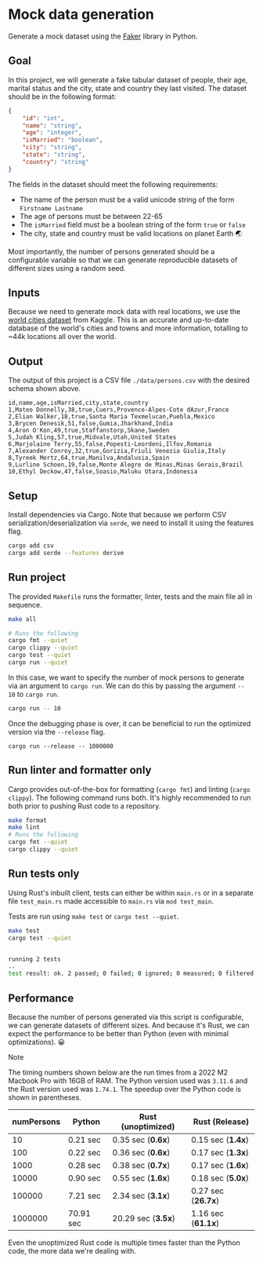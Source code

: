 # Mock data generation

Generate a mock dataset using the [Faker](https://faker.readthedocs.io/en/master/) library in Python.

## Goal

In this project, we will generate a fake tabular dataset of people, their age, marital status and the city, state and country they last visited. The dataset should be in the following format:

```json
{
    "id": "int",
    "name": "string",
    "age": "integer",
    "isMarried": "boolean",
    "city": "string",
    "state": "string",
    "country": "string"
}
```

The fields in the dataset should meet the following requirements:

- The name of the person must be a valid unicode string of the form `Firstname Lastname`
- The age of persons must be between 22-65
- The `isMarried` field must be a boolean string of the form `true` or `false`
- The city, state and country must be valid locations on planet Earth 🌏

Most importantly, the number of persons generated should be a configurable variable so that we can generate reproducible datasets of different sizes using a random seed.

## Inputs

Because we need to generate mock data with real locations, we use the [world cities dataset](https://www.kaggle.com/datasets/juanmah/world-cities?resource=download) from Kaggle. This is an accurate and up-to-date database of the world's cities and towns and more information, totalling to ~44k locations all over the world.

## Output

The output of this project is a CSV file `./data/persons.csv` with the desired schema shown above.

```csv
id,name,age,isMarried,city,state,country
1,Mateo Donnelly,38,true,Cuers,Provence-Alpes-Cote dAzur,France
2,Elian Walker,18,true,Santa Maria Texmelucan,Puebla,Mexico
3,Brycen Denesik,51,false,Gumia,Jharkhand,India
4,Aron O'Kon,49,true,Staffanstorp,Skane,Sweden
5,Judah Kling,57,true,Midvale,Utah,United States
6,Marjolaine Terry,55,false,Popesti-Leordeni,Ilfov,Romania
7,Alexander Conroy,32,true,Gorizia,Friuli Venezia Giulia,Italy
8,Tyreek Mertz,64,true,Manilva,Andalusia,Spain
9,Lurline Schoen,19,false,Monte Alegre de Minas,Minas Gerais,Brazil
10,Ethyl Deckow,47,false,Soasio,Maluku Utara,Indonesia
```

## Setup

Install dependencies via Cargo. Note that because we perform CSV serialization/deserialization via `serde`, we need to install it using the features flag.

```bash
cargo add csv
cargo add serde --features derive
```

## Run project

The provided `Makefile` runs the formatter, linter, tests and the main file all in sequence.

```bash
make all

# Runs the following
cargo fmt --quiet
cargo clippy --quiet
cargo test --quiet
cargo run --quiet
```

In this case, we want to specify the number of mock persons to generate via an argument to `cargo run`. We can do this by passing the argument `-- 10` to `cargo run`.

```bash
cargo run -- 10
```

Once the debugging phase is over, it can be beneficial to run the optimized version via the `--release` flag.

```
cargo run --release -- 1000000
```

## Run linter and formatter only

Cargo provides out-of-the-box for formatting (`cargo fmt`) and linting (`cargo clippy`). The following command runs both. It's highly recommended to run both prior to pushing Rust code to a repository.

```bash
make format
make lint
# Runs the following
cargo fmt --quiet
cargo clippy --quiet
```

## Run tests only

Using Rust's inbuilt client, tests can either be within `main.rs` or in a separate file `test_main.rs` made accessible to `main.rs` via `mod test_main`.

Tests are run using `make test` or `cargo test --quiet`.

```bash
make test
cargo test --quiet


running 2 tests
..
test result: ok. 2 passed; 0 failed; 0 ignored; 0 measured; 0 filtered out; finished in 0.00s
```

## Performance

Because the number of persons generated via this script is configurable, we can generate datasets of different sizes. And because it's Rust, we can expect the performance to be better than Python (even with minimal optimizations). 😀

> [!NOTE]
> The timing numbers shown below are the run times from a 2022 M2 Macbook Pro with 16GB of RAM.
> The Python version used was `3.11.6` and the Rust version used was `1.74.1`.
> The speedup over the Python code is shown in parentheses.


numPersons | Python | Rust (unoptimized) | Rust (Release)
--- | --- | --- | ---
10 | 0.21 sec | 0.35 sec (**0.6x**) | 0.15 sec (**1.4x**)
100 | 0.22 sec | 0.36 sec (**0.6x**) | 0.17 sec (**1.3x**)
1000 | 0.28 sec | 0.38 sec (**0.7x**) | 0.17 sec (**1.6x**)
10000 | 0.90 sec | 0.55 sec (**1.6x**)| 0.18 sec (**5.0x**)
100000 | 7.21 sec | 2.34 sec (**3.1x**) | 0.27 sec (**26.7x**)
1000000 | 70.91 sec | 20.29 sec (**3.5x**) | 1.16 sec (**61.1x**)

Even the unoptimized Rust code is multiple times faster than the Python code, the more data we're dealing with.